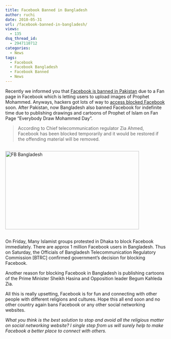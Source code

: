 ```yaml
---
title: Facebook Banned in Bangladesh
author: ruchi
date: 2010-05-31
url: /facebook-banned-in-bangladesh/
views:
  - 135
dsq_thread_id:
  - 2947110712
categories:
  - News
tags:
  - Facebook
  - Facebook Bangladesh
  - Facebook Banned
  - News
---
```

Recently we informed you that <a href="http://fbknol.com/2010/05/20/facebook-banned-in-pakistan/" onclick="_gaq.push(['_trackEvent', 'outbound-article', 'http://fbknol.com/2010/05/20/facebook-banned-in-pakistan/', 'Facebook is banned in Pakistan']);" >Facebook is banned in Pakistan</a> due to a Fan page in Facebook which is letting users to upload images of Prophet Mohammed. Anyways, hackers got lots of way to <a href="http://fbknol.com/2010/05/20/3-working-ways-to-access-blocked-facebook-in-pakistan/" onclick="_gaq.push(['_trackEvent', 'outbound-article', 'http://fbknol.com/2010/05/20/3-working-ways-to-access-blocked-facebook-in-pakistan/', 'access blocked Facebook']);" >access blocked Facebook</a> soon. After Pakistan, now Bangladesh also banned Facebook for indefinite time due to publishing drawings and cartoons of Prophet of Islam on Fan Page &#8220;Everybody Draw Mohammed Day&#8221;.

> According to Chief telecommunication regulator Zia Ahmed, Facebook has been blocked temporarily and it would be restored if the offending material will be removed.

<img class="wp-image-50435" style="float: none;margin: 15px auto;border-width: 0px" src="http://cdn.devilsworkshop.org/files/2010/05/FBBangladesh.jpg" border="0" alt="FB Bangladesh" width="420" height="245" />

On Friday, Many Islamist groups protested in Dhaka to block Facebook immediately. There are approx 1 million Facebook users in Bangladesh. Thus on Saturday, the Officials of Bangladesh Telecommunication Regulatory Commission [BTRC] confirmed government’s decision for blocking Facebook.

Another reason for blocking Facebook in Bangladesh is publishing cartoons of the Prime Minister Sheikh Hasina and Opposition leader Begum Kahleda Zia.

All this is really upsetting, Facebook is for fun and connecting with other people with different religions and cultures. Hope this all end soon and no other country again bans Facebook or any other social networking websites.

*What you think is the best solution to stop and avoid all the religious matter on social networking website? I single step from us will surely help to make Facebook a better place to connect with others.*
